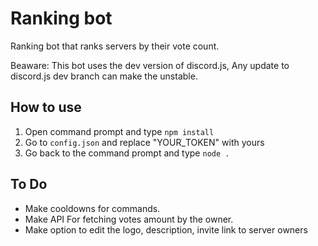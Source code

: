 # Ranking bot

Ranking bot that ranks servers by their vote count.

Beaware: This bot uses the dev version of discord.js, Any update to discord.js dev branch can make the unstable.

## How to use

1. Open command prompt and type `npm install`
2. Go to `config.json` and replace "YOURֹֹ_TOKEN" with yours
3. Go back to the command prompt and type `node .`

## To Do

- Make cooldowns for commands.
- Make API For fetching votes amount by the owner.
- Make option to edit the logo, description, invite link to server owners
